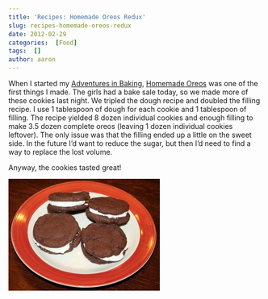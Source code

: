 ```yaml
---
title: 'Recipes: Homemade Oreos Redux'
slug: recipes-homemade-oreos-redux
date: 2012-02-29
categories:  [Food]
tags:  []
author: aaron
---
```


When I started my [Adventures in Baking](../adventures-in-baking-aib-overview "Adventures in Baking (AiB): Overview"), [Homemade Oreos](../aib-homemade-oreos "AiB: Homemade Oreos") was one of the first things I made. The girls had a bake sale today, so we made more of these cookies last night. We tripled the dough recipe and doubled the filling recipe. I use 1 tablespoon of dough for each cookie and 1 tablespoon of filling. The recipe yielded 8 dozen individual cookies and enough filling to make 3.5 dozen complete oreos (leaving 1 dozen individual cookies leftover). The only issue was that the filling ended up a little on the sweet side. In the future I’d want to reduce the sugar, but then I’d need to find a way to replace the lost volume.

Anyway, the cookies tasted great!

[![Homemade Oreos](oreos-300x222.jpg "Homemade Oreos")](oreos.jpg)
